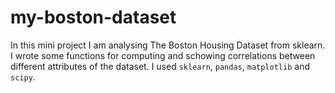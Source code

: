 # my-boston-dataset
In this mini project I am analysing The Boston Housing Dataset from sklearn. I wrote some functions for computing and schowing correlations between different attributes of the dataset. I used ```sklearn```, ```pandas```, ```matplotlib``` and ```scipy```.
